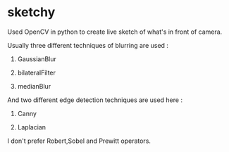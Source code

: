 # sketchy

Used OpenCV in python to create live sketch of what's in front of camera.


Usually three different techniques of blurring are used :

1) GaussianBlur

2) bilateralFilter 

3) medianBlur

And two different edge detection techniques are used here :

1) Canny 

2) Laplacian


I don't prefer Robert,Sobel and Prewitt operators.
